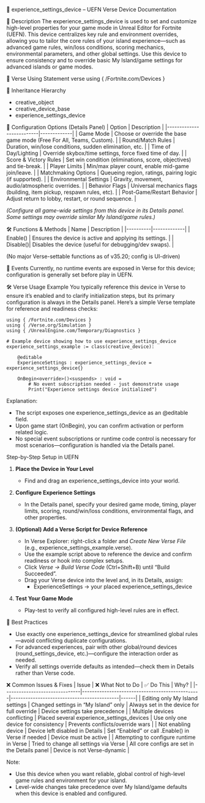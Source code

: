 📘 experience_settings_device – UEFN Verse Device Documentation

🔹 Description
The experience_settings_device is used to set and customize high-level properties for your game mode in Unreal Editor for Fortnite (UEFN). This device centralizes key rule and environment overrides, allowing you to tailor the core rules of your island experience—such as advanced game rules, win/loss conditions, scoring mechanics, environmental parameters, and other global settings. Use this device to ensure consistency and to override basic My Island/game settings for advanced islands or game modes.

🧱 Verse Using Statement
verse
using { /Fortnite.com/Devices }

🔗 Inheritance Hierarchy
* creative_object
* creative_device_base
* experience_settings_device

🧩 Configuration Options (Details Panel)
| Option                    | Description |
|--------------------------|-------------|
| Game Mode                | Choose or override the base game mode (Free For All, Teams, Custom). |
| Round/Match Rules        | Duration, win/lose conditions, sudden elimination, etc. |
| Time of Day/Lighting     | Override skybox/time settings, force fixed time of day. |
| Score & Victory Rules    | Set win condition (eliminations, score, objectives) and tie-break. |
| Player Limits            | Min/max player count, enable mid-game join/leave. |
| Matchmaking Options      | Queueing region, ratings, pairing logic (if supported). |
| Environmental Settings   | Gravity, movement, audio/atmospheric overrides. |
| Behavior Flags           | Universal mechanics flags (building, item pickup, respawn rules, etc). |
| Post-Game/Restart Behavior | Adjust return to lobby, restart, or round sequence. |

*(Configure all game-wide settings from this device in its Details panel. Some settings may override similar My Island/game rules.)*

🛠️ Functions & Methods
| Name     | Description |
|----------|-------------|
| Enable() | Ensures the device is active and applying its settings. |
| Disable()| Disables the device (useful for debugging/dev swaps). |

(No major Verse-settable functions as of v35.20; config is UI-driven)

🪩 Events
Currently, no runtime events are exposed in Verse for this device; configuration is generally set before play in UEFN.

🛠️ Verse Usage Example
You typically reference this device in Verse to ensure it’s enabled and to clarify initialization steps, but its primary configuration is always in the Details panel. Here’s a simple Verse template for reference and readiness checks:

```verse
using { /Fortnite.com/Devices }
using { /Verse.org/Simulation }
using { /UnrealEngine.com/Temporary/Diagnostics }

# Example device showing how to use experience_settings_device
experience_settings_example := class(creative_device):

    @editable
    ExperienceSettings : experience_settings_device = experience_settings_device{}

    OnBegin<override>()<suspends> : void =
        # No event subscription needed - just demonstrate usage
        Print("Experience settings device initialized")
```

Explanation:
* The script exposes one experience_settings_device as an @editable field.
* Upon game start (OnBegin), you can confirm activation or perform related logic.
* No special event subscriptions or runtime code control is necessary for most scenarios—configuration is handled via the Details panel.

Step-by-Step Setup in UEFN
1. **Place the Device in Your Level**
   * Find and drag an experience_settings_device into your world.

2. **Configure Experience Settings**
   * In the Details panel, specify your desired game mode, timing, player limits, scoring, round/win/loss conditions, environmental flags, and other properties.

3. **(Optional) Add a Verse Script for Device Reference**
   * In Verse Explorer: right-click a folder and *Create New Verse File* (e.g., experience_settings_example.verse).
   * Use the example script above to reference the device and confirm readiness or hook into complex setups.
   * Click *Verse → Build Verse Code* (Ctrl+Shift+B) until “Build Succeeded”.
   * Drag your Verse device into the level and, in its Details, assign:
     * ExperienceSettings → your placed experience_settings_device

4. **Test Your Game Mode**
   * Play-test to verify all configured high-level rules are in effect.

🧠 Best Practices
* Use exactly one experience_settings_device for streamlined global rules—avoid conflicting duplicate configurations.
* For advanced experiences, pair with other global/round devices (round_settings_device, etc.)—configure the interaction order as needed.
* Verify all settings override defaults as intended—check them in Details rather than Verse code.

❌ Common Issues & Fixes
| Issue                          | ❌ What Not to Do                            | ✅ Do This                                 | Why? |
|-------------------------------|------------------------------------------------|--------------------------------------------|------|
| Editing only My Island settings | Changed settings in “My Island” only         | Always set in the device for full override | Device settings take precedence |
| Multiple devices conflicting   | Placed several experience_settings_devices    | Use only one device for consistency        | Prevents conflicts/override wars |
| Not enabling device            | Device left disabled in Details               | Set “Enabled” or call .Enable() in Verse if needed | Device must be active |
| Attempting to configure runtime in Verse | Tried to change all settings via Verse | All core configs are set in the Details panel | Device is not Verse-dynamic |

Note:
* Use this device when you want reliable, global control of high-level game rules and environment for your island.
* Level-wide changes take precedence over My Island/game defaults when this device is enabled and configured.


